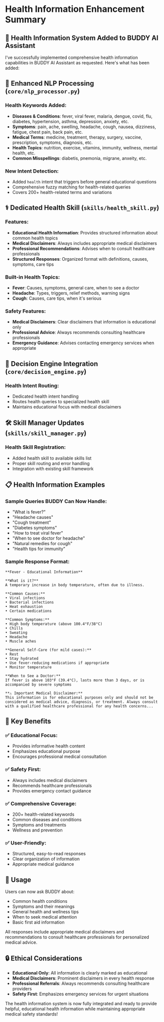 # Health Information Enhancement Summary

## 🏥 Health Information System Added to BUDDY AI Assistant

I've successfully implemented comprehensive health information capabilities in BUDDY AI Assistant as requested. Here's what has been added:

## 🧠 Enhanced NLP Processing (`core/nlp_processor.py`)

### Health Keywords Added:
- **Diseases & Conditions**: fever, viral fever, malaria, dengue, covid, flu, diabetes, hypertension, asthma, depression, anxiety, etc.
- **Symptoms**: pain, ache, swelling, headache, cough, nausea, dizziness, fatigue, chest pain, back pain, etc.
- **Medical Terms**: medicine, treatment, therapy, surgery, vaccine, prescription, symptoms, diagnosis, etc.
- **Health Topics**: nutrition, exercise, vitamins, immunity, wellness, mental health, etc.
- **Common Misspellings**: diabetis, pnemonia, migrane, anxeity, etc.

### New Intent Detection:
- Added `health` intent that triggers before general educational questions
- Comprehensive fuzzy matching for health-related queries
- Covers 200+ health-related terms and variations

## ⚕️ Dedicated Health Skill (`skills/health_skill.py`)

### Features:
- **Educational Health Information**: Provides structured information about common health topics
- **Medical Disclaimers**: Always includes appropriate medical disclaimers
- **Professional Recommendations**: Advises when to consult healthcare professionals
- **Structured Responses**: Organized format with definitions, causes, symptoms, care tips

### Built-in Health Topics:
- **Fever**: Causes, symptoms, general care, when to see a doctor
- **Headache**: Types, triggers, relief methods, warning signs
- **Cough**: Causes, care tips, when it's serious

### Safety Features:
- **Medical Disclaimers**: Clear disclaimers that information is educational only
- **Professional Advice**: Always recommends consulting healthcare professionals
- **Emergency Guidance**: Advises contacting emergency services when appropriate

## 🔄 Decision Engine Integration (`core/decision_engine.py`)

### Health Intent Routing:
- Dedicated health intent handling
- Routes health queries to specialized health skill
- Maintains educational focus with medical disclaimers

## 🛠️ Skill Manager Updates (`skills/skill_manager.py`)

### Health Skill Registration:
- Added health skill to available skills list
- Proper skill routing and error handling
- Integration with existing skill framework

## 📋 Health Information Examples

### Sample Queries BUDDY Can Now Handle:
- "What is fever?"
- "Headache causes"
- "Cough treatment"
- "Diabetes symptoms"
- "How to treat viral fever"
- "When to see doctor for headache"
- "Natural remedies for cough"
- "Health tips for immunity"

### Sample Response Format:
```
**Fever - Educational Information**

**What is it?**
A temporary increase in body temperature, often due to illness.

**Common Causes:**
• Viral infections
• Bacterial infections
• Heat exhaustion
• Certain medications

**Common Symptoms:**
• High body temperature (above 100.4°F/38°C)
• Chills
• Sweating
• Headache
• Muscle aches

**General Self-Care (for mild cases):**
• Rest
• Stay hydrated
• Use fever-reducing medications if appropriate
• Monitor temperature

**When to See a Doctor:**
If fever is above 103°F (39.4°C), lasts more than 3 days, or is accompanied by severe symptoms

**⚠️ Important Medical Disclaimer:**
This information is for educational purposes only and should not be considered as medical advice, diagnosis, or treatment. Always consult with a qualified healthcare professional for any health concerns...
```

## 🎯 Key Benefits

### ✅ Educational Focus:
- Provides informative health content
- Emphasizes educational purpose
- Encourages professional medical consultation

### ✅ Safety First:
- Always includes medical disclaimers
- Recommends healthcare professionals
- Provides emergency contact guidance

### ✅ Comprehensive Coverage:
- 200+ health-related keywords
- Common diseases and conditions
- Symptoms and treatments
- Wellness and prevention

### ✅ User-Friendly:
- Structured, easy-to-read responses
- Clear organization of information
- Appropriate medical guidance

## 🚀 Usage

Users can now ask BUDDY about:
- Common health conditions
- Symptoms and their meanings
- General health and wellness tips
- When to seek medical attention
- Basic first aid information

All responses include appropriate medical disclaimers and recommendations to consult healthcare professionals for personalized medical advice.

## 🔒 Ethical Considerations

- **Educational Only**: All information is clearly marked as educational
- **Medical Disclaimers**: Prominent disclaimers in every health response
- **Professional Referrals**: Always recommends consulting healthcare providers
- **Safety First**: Emphasizes emergency services for urgent situations

The health information system is now fully integrated and ready to provide helpful, educational health information while maintaining appropriate medical safety standards!
